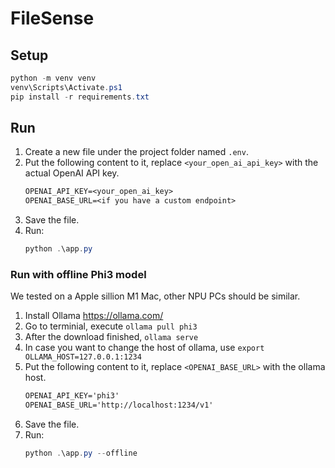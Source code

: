 # FileSense

## Setup

```powershell
python -m venv venv
venv\Scripts\Activate.ps1
pip install -r requirements.txt
```

## Run

1. Create a new file under the project folder named `.env`.
1. Put the following content to it, replace `<your_open_ai_api_key>` with the actual OpenAI API key.
    ```txt
    OPENAI_API_KEY=<your_open_ai_key>
    OPENAI_BASE_URL=<if you have a custom endpoint>
    ```
1. Save the file.
1. Run:
    ```powershell
    python .\app.py
    ```

### Run with offline Phi3 model
We tested on a Apple sillion M1 Mac, other NPU PCs should be similar.
1. Install Ollama https://ollama.com/
1. Go to terminial, execute `ollama pull phi3`
1. After the download finished, `ollama serve`
1. In case you want to change the host of ollama, use `export OLLAMA_HOST=127.0.0.1:1234`
1. Put the following content to it, replace `<OPENAI_BASE_URL>` with the ollama host.
    ```txt
    OPENAI_API_KEY='phi3'
    OPENAI_BASE_URL='http://localhost:1234/v1'
    ```
1. Save the file.
1. Run:
    ```powershell
    python .\app.py --offline
    ```